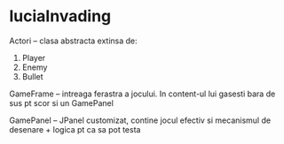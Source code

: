 # luciaInvading
Actori – clasa abstracta extinsa de:
1.	Player
2.	Enemy
3.	Bullet

GameFrame – intreaga ferastra a jocului. In content-ul lui gasesti bara de sus pt scor si un GamePanel

GamePanel – JPanel customizat, contine jocul efectiv si mecanismul de desenare + logica pt ca sa pot testa
